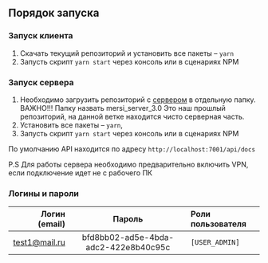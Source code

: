 ## Порядок запуска

### Запуск клиента

1. Скачать текущий репозиторий и установить все пакеты – `yarn`
2. Запусть скрипт `yarn start` через консоль или в сценариях NPM

### Запуск сервера

1. Необходимо загрузить репозиторий с [сервером](git@github.com:Bravo-Soft/mersi_3.0.git) в отдельную папку. ВАЖНО!!! Папку назвать mersi_server_3.0 Это наш прошлый репозиторий, на данной ветке находится чисто серверная часть.
2. Установить все пакеты – `yarn`,
3. Запусть скрипт `yarn start` через консоль или в сценариях NPM

По умолчанию API находится по адресу `http://localhost:7001/api/docs`

P.S Для работы сервера необходимо предварительно включить VPN, если подключение идет не с рабочего ПК

### Логины и пароли

| Логин (email) |                Пароль                | Роли пользователя |
| ------------: | :----------------------------------: | :---------------- |
| test1@mail.ru | bfd8bb02-ad5e-4bda-adc2-422e8b40c95c | `[USER_ADMIN]`    |
